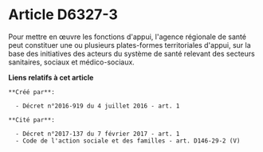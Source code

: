 # Article D6327-3

Pour mettre en œuvre les fonctions d'appui, l'agence régionale de santé peut constituer une ou plusieurs plates-formes
territoriales d'appui, sur la base des initiatives des acteurs du système de santé relevant des secteurs sanitaires, sociaux
et médico-sociaux.

**Liens relatifs à cet article**

	**Créé par**:

	  - Décret n°2016-919 du 4 juillet 2016 - art. 1

	**Cité par**:

	  - Décret n°2017-137 du 7 février 2017 - art. 1
	  - Code de l'action sociale et des familles - art. D146-29-2 (V)
